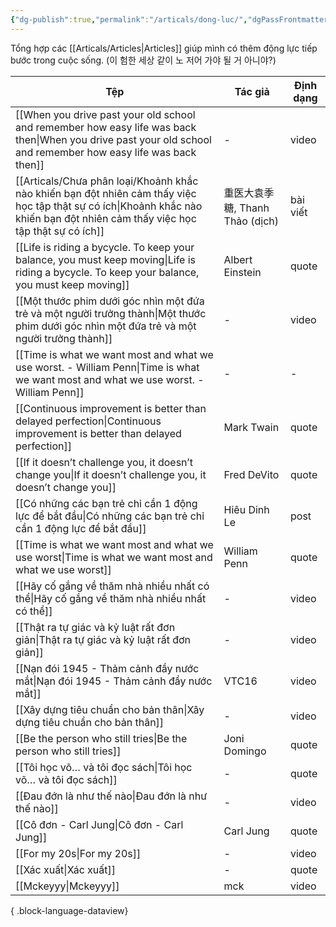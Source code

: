 ```yaml
---
{"dg-publish":true,"permalink":"/articals/dong-luc/","dgPassFrontmatter":true}
---
```



Tổng hợp các [[Articals/Articles\|Articles]] giúp mình có thêm động lực tiếp bước trong cuộc sống. (이 험한 세상 같이 노 저어 가야 될 거 아니야?)

| Tệp                                                                                                                                                                               | Tác giả                   | Định dạng |
| --------------------------------------------------------------------------------------------------------------------------------------------------------------------------------- | ------------------------- | --------- |
| [[When you drive past your old school and remember how easy life was back then\|When you drive past your old school and remember how easy life was back then]]                 | \-                        | video     |
| [[Articals/Chưa phân loại/Khoảnh khắc nào khiến bạn đột nhiên cảm thấy việc học tập thật sự có ích\|Khoảnh khắc nào khiến bạn đột nhiên cảm thấy việc học tập thật sự có ích]] | 重医大袁季糖, Thanh Thảo (dịch) | bài viết  |
| [[Life is riding a bycycle. To keep your balance, you must keep moving\|Life is riding a bycycle. To keep your balance, you must keep moving]]                                 | Albert Einstein           | quote     |
| [[Một thước phim dưới góc nhìn một đứa trẻ và một người trưởng thành\|Một thước phim dưới góc nhìn một đứa trẻ và một người trưởng thành]]                                     | \-                        | video     |
| [[Time is what we want most and what we use worst. - William Penn\|Time is what we want most and what we use worst. - William Penn]]                                           | \-                        | \-        |
| [[Continuous improvement is better than delayed perfection\|Continuous improvement is better than delayed perfection]]                                                         | Mark Twain                | quote     |
| [[If it doesn’t challenge you, it doesn’t change you\|If it doesn’t challenge you, it doesn’t change you]]                                                                     | Fred DeVito               | quote     |
| [[Có những các bạn trẻ chỉ cần 1 động lực để bắt đầu\|Có những các bạn trẻ chỉ cần 1 động lực để bắt đầu]]                                                                     | Hiêu Dinh Le              | post      |
| [[Time is what we want most and what we use worst\|Time is what we want most and what we use worst]]                                                                           | William Penn              | quote     |
| [[Hãy cố gắng về thăm nhà nhiều nhất có thể\|Hãy cố gắng về thăm nhà nhiều nhất có thể]]                                                                                       | \-                        | video     |
| [[Thật ra tự giác và kỷ luật rất đơn giản\|Thật ra tự giác và kỷ luật rất đơn giản]]                                                                                           | \-                        | video     |
| [[Nạn đói 1945 - Thảm cảnh đầy nước mắt\|Nạn đói 1945 - Thảm cảnh đầy nước mắt]]                                                                                               | VTC16                     | video     |
| [[Xây dựng tiêu chuẩn cho bản thân\|Xây dựng tiêu chuẩn cho bản thân]]                                                                                                         | \-                        | video     |
| [[Be the person who still tries\|Be the person who still tries]]                                                                                                               | Joni Domingo              | quote     |
| [[Tôi học võ… và tôi đọc sách\|Tôi học võ… và tôi đọc sách]]                                                                                                                   | \-                        | quote     |
| [[Đau đớn là như thế nào\|Đau đớn là như thế nào]]                                                                                                                             | \-                        | video     |
| [[Cô đơn - Carl Jung\|Cô đơn - Carl Jung]]                                                                                                                                     | Carl Jung                 | quote     |
| [[For my 20s\|For my 20s]]                                                                                                                                                     | \-                        | video     |
| [[Xác xuất\|Xác xuất]]                                                                                                                                                         | \-                        | quote     |
| [[Mckeyyy\|Mckeyyy]]                                                                                                                                                           | mck                       | video     |

{ .block-language-dataview}



